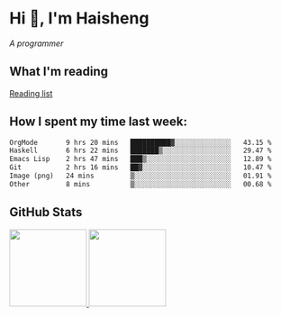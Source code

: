 
# Hi 👋, I'm Haisheng

*A programmer*


## What I'm reading

[Reading list](https://freizl.github.io/info/books.html)

## How I spent my time last week:

<!--START_SECTION:waka-->

```txt
OrgMode       9 hrs 20 mins   ██████████▓░░░░░░░░░░░░░░   43.15 %
Haskell       6 hrs 22 mins   ███████▒░░░░░░░░░░░░░░░░░   29.47 %
Emacs Lisp    2 hrs 47 mins   ███▒░░░░░░░░░░░░░░░░░░░░░   12.89 %
Git           2 hrs 16 mins   ██▓░░░░░░░░░░░░░░░░░░░░░░   10.47 %
Image (png)   24 mins         ▒░░░░░░░░░░░░░░░░░░░░░░░░   01.91 %
Other         8 mins          ▒░░░░░░░░░░░░░░░░░░░░░░░░   00.68 %
```

<!--END_SECTION:waka-->

## GitHub Stats

<a href="https://github.com/hw202207">
  <img height="137px" src="https://github-readme-stats.vercel.app/api?username=freizl&hide_title=false&hide_border=true&show_icons=true&include_all_commits=true&count_private=true&line_height=21&theme=" />
  <img height="137px" src="https://github-readme-stats.vercel.app/api/top-langs/?username=freizl&hide_title=true&hide_border=true&layout=compact&langs_count=6&theme=" />
</a>
